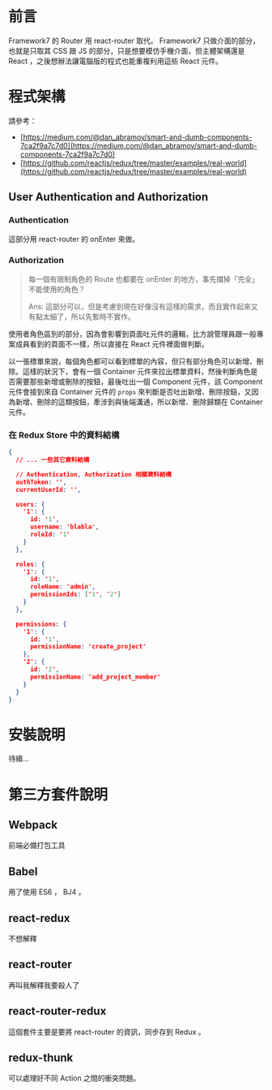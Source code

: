# 前言

Framework7 的 Router 用 react-router 取代。 Framework7 只做介面的部分，也就是只取其 CSS 跟 JS 的部分，只是想要模仿手機介面，但主體架構還是 React ，之後想辦法讓電腦版的程式也能重複利用這些 React 元件。

# 程式架構

請參考：

- [https://medium.com/@dan_abramov/smart-and-dumb-components-7ca2f9a7c7d0](https://medium.com/@dan_abramov/smart-and-dumb-components-7ca2f9a7c7d0)
- [https://github.com/reactjs/redux/tree/master/examples/real-world](https://github.com/reactjs/redux/tree/master/examples/real-world)

## User Authentication and Authorization

### Authentication

這部分用 react-router 的 onEnter 來做。

### Authorization

> 每一個有限制角色的 Route 也都要在 onEnter 的地方，事先擋掉「完全」不能使用的角色？
>
> Ans: 這部分可以，但是考慮到現在好像沒有這樣的需求，而且實作起來又有點太細了，所以先暫時不實作。

使用者角色區別的部分，因為會影響到頁面吐元件的邏輯，比方說管理員跟一般專案成員看到的頁面不一樣，所以直接在 React 元件裡面做判斷。

以一張標單來說，每個角色都可以看到標單的內容，但只有部分角色可以新增、刪除。這樣的狀況下，會有一個 Container 元件來拉出標單資料，然後判斷角色是否需要那些新增或刪除的按鈕，最後吐出一個 Component 元件，該 Component 元件會接到來自 Container 元件的 `props` 來判斷是否吐出新增、刪除按鈕，又因為新增、刪除的這類按鈕，牽涉到與後端溝通，所以新增、刪除歸類在 Container 元件。

### 在 Redux Store 中的資料結構

```json
{
  // ... 一些其它資料結構

  // Authentication, Authorization 相關資料結構
  authToken: '',
  currentUserId: '',

  users: {
    '1': {
      id: '1',
      username: 'blabla',
      roleId: '1'
    }
  },

  roles: {
    '1': {
      id: '1',
      roleName: 'admin',
      permissionIds: ['1', '2']
    }
  },

  permissions: {
    '1': {
      id: '1',
      permissionName: 'create_project'
    },
    '2': {
      id: '2',
      permissionName: 'add_project_member'
    }
  }
}
```

# 安裝說明

待續...

# 第三方套件說明

## Webpack

前端必備打包工具

## Babel

用了使用 ES6 ， BJ4 。

## react-redux

不想解釋

## react-router

再叫我解釋我要殺人了

## react-router-redux

這個套件主要是要將 react-router 的資訊，同步存到 Redux 。

## redux-thunk

可以處理好不同 Action 之間的衝突問題。
